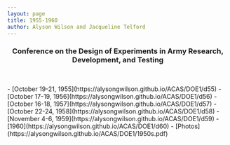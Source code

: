 ```yaml
---
layout: page
title: 1955-1960
author: Alyson Wilson and Jacqueline Telford
---
```

<div align="center"><h3> Conference on the Design of Experiments in Army Research, Development, and Testing</h3></div>
<p>&nbsp;</p>
- [October 19-21, 1955](https://alysongwilson.github.io/ACAS/DOE1/d55)
- [October 17-19, 1956](https://alysongwilson.github.io/ACAS/DOE1/d56)
- [October 16-18, 1957](https://alysongwilson.github.io/ACAS/DOE1/d57)
- [October 22-24, 1958](https://alysongwilson.github.io/ACAS/DOE1/d58)
- [November 4-6, 1959](https://alysongwilson.github.io/ACAS/DOE1/d59)
- [1960](https://alysongwilson.github.io/ACAS/DOE1/d60)
- [Photos](https://alysongwilson.github.io/ACAS/DOE1/1950s.pdf)
